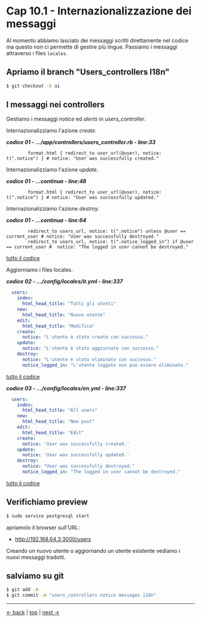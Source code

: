 # <a name="top"></a> Cap 10.1 - Internazionalizzazione dei messaggi

Al momento abbiamo lasciato dei messaggi scritti direttamente nel codice ma questo non ci permette di gestire più lingue. Passiamo i messaggi attraverso i files `locales`.



## Apriamo il branch "Users_controllers I18n"

```bash
$ git checkout -b ui
```



## I messaggi nei controllers

Gestiamo i messaggi *notice* ed *alerts* in *users_controller*.

Internazionalizziamo l'azione *create*.

***codice 01 - .../app/controllers/users_controller.rb - line:33***

```html+erb
        format.html { redirect_to user_url(@user), notice: t(".notice") } # notice: "User was successfully created."
```


Internazionalizziamo l'azione *update*.

***codice 01 - ...continua - line:48***

```html+erb
        format.html { redirect_to user_url(@user), notice: t(".notice") } # notice: "User was successfully updated."
```

Internazionalizziamo l'azione *destroy*.

***codice 01 - ...continua - line:64***

```html+erb
        redirect_to users_url, notice: t(".notice") unless @user == current_user # notice: "User was successfully destroyed."
        redirect_to users_url, notice: t(".notice_logged_in") if @user == current_user #  notice: "The logged in user cannot be destroyed."
```

[tutto il codice](https://github.com/flaviobordonidev/leanpubabrandnewcms/blob/master/01-base/10-users_i18n/01_01-controllers-users_controller.rb)


Aggiorniamo i files locales.

***codice 02 - .../config/locales/it.yml - line:337***

```yaml
  users:
    index:
      html_head_title: "Tutti gli utenti"
    new:
      html_head_title: "Nuovo utente"
    edit:
      html_head_title: "Modifica"
    create:
      notice: "L'utente è stato creato con successo."
    update:
      notice: "L'utente è stato aggiornato con successo."
    destroy:
      notice: "L'utente è stato eliminato con successo."
      notice_logged_in: "L'utente loggato non può essere eliminato."
```

[tutto il codice](https://github.com/flaviobordonidev/leanpubabrandnewcms/blob/master/01-base/10-users_i18n/01_02-config-locales-it.yml)


***codice 03 - .../config/locales/en.yml - line:337***

```yaml
  users:
    index:
      html_head_title: "All users"
    new:
      html_head_title: "New post"
    edit:
      html_head_title: "Edit"
    create:
      notice: 'User was successfully created.'
    update:
      notice: 'User was successfully updated.'
    destroy:
      notice: "User was successfully destroyed."
      notice_logged_in: "The logged in user cannot be destroyed."
```

[tutto il codice](https://github.com/flaviobordonidev/leanpubabrandnewcms/blob/master/01-base/10-users_i18n/01_03-config-locales-en.yml)



## Verifichiamo preview

```bash
$ sudo service postgresql start
```

apriamolo il browser sull'URL:

* http://192.168.64.3:3000/users

Creando un nuovo utente o aggiornando un utente esistente vediamo i nuovi messaggi tradotti.



## salviamo su git

```bash
$ git add -A
$ git commit -m "users_controllers notice messages i18n"
```



---

[<- back](https://github.com/flaviobordonidev/leanpubabrandnewcms/blob/master/01-base/09-manage_users/03_00-browser_tab_title_users-it.md)
 | [top](#top) |
[next ->](https://github.com/flaviobordonidev/leanpubabrandnewcms/blob/master/01-base/10-users_i18n/02_00-users_form_i18n-it.md)
